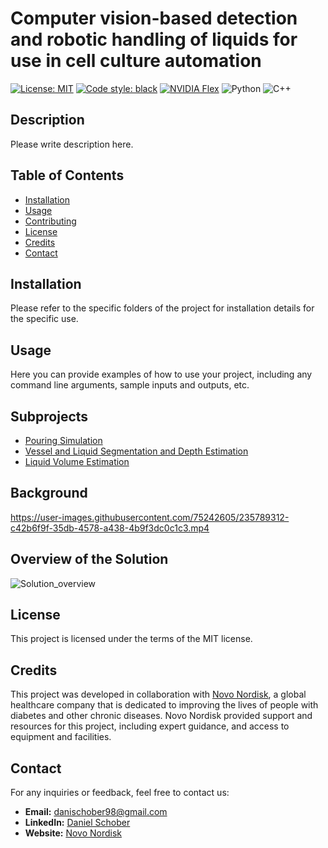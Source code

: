 # Computer vision-based detection and robotic handling of liquids for use in cell culture automation

[![License: MIT](https://img.shields.io/badge/License-MIT-yellow.svg)](https://opensource.org/licenses/MIT)
[![Code style: black](https://img.shields.io/badge/code%20style-black-000000.svg)](https://github.com/psf/black)
[![NVIDIA Flex](https://img.shields.io/badge/NVIDIA-Flex-green)](https://developer.nvidia.com/flex)
![Python](https://img.shields.io/badge/Python-3.9-blue)
![C++](https://img.shields.io/badge/C++-11-orange)

## Description

Please write description here.

## Table of Contents

- [Installation](#installation)
- [Usage](#usage)
- [Contributing](#contributing)
- [License](#license)
- [Credits](#credits)
- [Contact](#contact)

## Installation

Please refer to the specific folders of the project for installation details for the specific use.

## Usage

Here you can provide examples of how to use your project, including any command line arguments, sample inputs and outputs, etc.

## Subprojects

- [Pouring Simulation](https://github.com/DaniSchober/thesis/tree/main/pouring_simulation)
- [Vessel and Liquid Segmentation and Depth Estimation](https://github.com/DaniSchober/thesis/tree/main/segmentation_and_depth)
- [Liquid Volume Estimation](https://github.com/DaniSchober/thesis/tree/main/volume_estimation)

## Background
https://user-images.githubusercontent.com/75242605/235789312-c42b6f9f-35db-4578-a438-4b9f3dc0c1c3.mp4

## <a id="Solution"></a> Overview of the Solution
![Solution_overview](<img src="https://user-images.githubusercontent.com/75242605/236624704-4c94d6ec-3a00-48dd-8583-51e048045da7.png" width="400" height="300">)

## License

This project is licensed under the terms of the MIT license. 

## Credits

This project was developed in collaboration with [Novo Nordisk](https://www.novonordisk.com/), a global healthcare company that is dedicated to improving the lives of people with diabetes and other chronic diseases. Novo Nordisk provided support and resources for this project, including expert guidance, and access to equipment and facilities.

## Contact

For any inquiries or feedback, feel free to contact us:

- **Email:** danischober98@gmail.com
- **LinkedIn:** [Daniel Schober](https://www.linkedin.com/in/d-schober)
- **Website:** [Novo Nordisk](https://www.novonordisk.com/)
